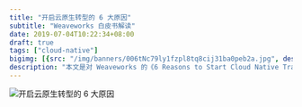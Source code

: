 ```yaml
---
title: "开启云原生转型的 6 大原因"
subtitle: "Weaveworks 白皮书解读"
date: 2019-07-04T10:22:34+08:00
draft: true
tags: ["cloud-native"]
bigimg: [{src: "/img/banners/006tNc79ly1fzpl8tq8cij31ba0peb2a.jpg", desc: "Photo via unsplash"}]
description: "本文是对 Weaveworks 的《6 Reasons to Start Cloud Native Transformation》报告的解读。"
---
```


![开启云原生转型的 6 大原因](https://ww1.sinaimg.cn/large/006tNc79ly1g4nlhujw8hj307j0ap0sr.jpg)

